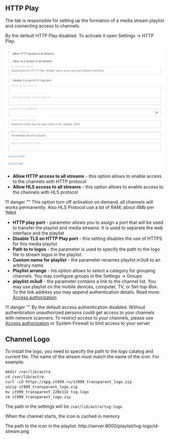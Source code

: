## HTTP Play

The tab is responsible for setting up the formation of a media stream playlist and connecting access to channels.

By the default HTTP Play disabled. To activate it open Settings -> HTTP Play.

![http-play](http-play.png)

- **Allow HTTP access to all streams** - this option allows to enable access to the channels with HTTP protocol
- **Allow HLS access to all streams** - this option allows to enable access to the channels with HLS protocol
  
!!! danger ""
    This option turn off activation on demand, all channels will works permanently. Also HLS Protocol use a lot of RAM, about 4Mb per 1Mbit 

- **HTTP play port** - parameter allows you to assign a port that will be used to transfer the playlist and media streams. It is used to separate the web interface and the playlist
- **Disable TLS on HTTP Play port** - this setting disables the use of HTTPS for this media playlist
- **Path to tv logos** - the parameter is used to specify the path to the logo file to stream logos in the playlist. 
- **Custom name for playlist** - the parameter renames playlist.m3u8 to an arbitrary name
- **Playlist arrange** - his option allows to select a category for grouping channels. You may configure groups in the Settings -> Groups
- **playlist.m3u8** - the parameter contains a link to the channel list. You may use playlist on the mobile devices, computer, TV, or Set-top-Box. To the link address you may append authentication details. Read more: [Access authorization](en/latest/astra/interface/index.md)

!!! danger ""
    By the default access authentication disabled. Without authentication unauthorized persons could get access to your channels with network scanners. To restrict access to your channels, please use [Access authorization](en/latest/astra/web-interface/settings/http-auth/) or System Firewall to limit access to your server

## Channel Logo

To install the logo, you need to specify the path to the logo catalog and current file. The name of the stream must match the name of the icon. For example:

```
mkdir /var/lib/astra
cd /var/lib/astra
curl -LO https://epg.it999.ru/it999_transparent_logo.zip
unzip it999_transparent_logo.zip
mv it999_transparent_220x132 tvg-logo
rm it999_transparent_logo.zip
```

The path in the settings will be `/var/lib/astra/tvg-logo`

When the channel starts, the icon is cached in memory

The path to the icon in the playlist: http://server:8000/playlist/tvg-logo/id-stream.png